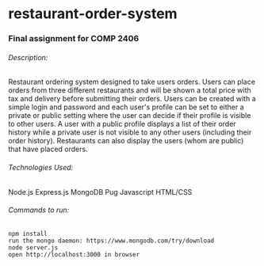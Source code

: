 # restaurant-order-system
### Final assignment for COMP 2406

###### Description:
Restaurant ordering system designed to take users orders. Users can place orders from three different restaurants and will be shown a total price with tax and delivery before submitting their orders. Users can be created with a simple login and password and each user's profile can be set to either a private or public setting where the user can decide if their profile is visible to other users. A user with a public profile displays a list of their order history while a private user is not visible to any other users (including their order history). Restaurants can also display the users (whom are public) that have placed orders.

###### Technologies Used:
Node.js
Express.js
MongoDB
Pug
Javascript
HTML/CSS

###### Commands to run:
```
npm install
run the mongo daemon: https://www.mongodb.com/try/download
node server.js
open http://localhost:3000 in browser 
```
